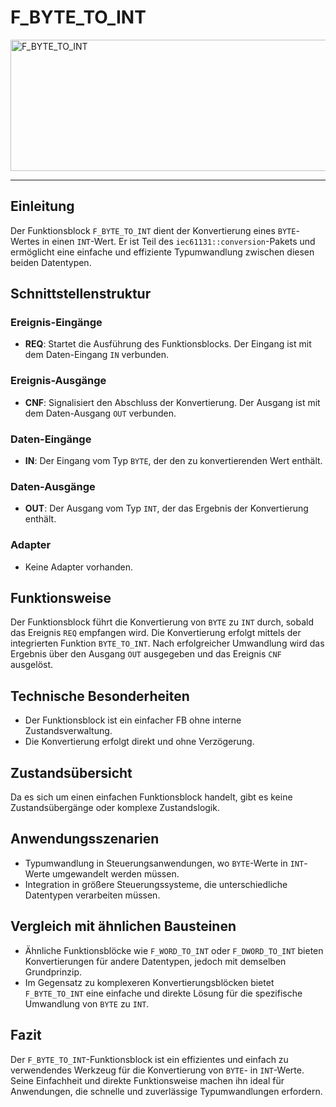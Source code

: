 # F_BYTE_TO_INT

<img width="1421" height="210" alt="F_BYTE_TO_INT" src="https://github.com/user-attachments/assets/776dfcd4-d0f2-4a7f-9ef6-b4d4a2df49d0" />

* * * * * * * * * *
## Einleitung
Der Funktionsblock `F_BYTE_TO_INT` dient der Konvertierung eines `BYTE`-Wertes in einen `INT`-Wert. Er ist Teil des `iec61131::conversion`-Pakets und ermöglicht eine einfache und effiziente Typumwandlung zwischen diesen beiden Datentypen.

## Schnittstellenstruktur

### **Ereignis-Eingänge**
- **REQ**: Startet die Ausführung des Funktionsblocks. Der Eingang ist mit dem Daten-Eingang `IN` verbunden.

### **Ereignis-Ausgänge**
- **CNF**: Signalisiert den Abschluss der Konvertierung. Der Ausgang ist mit dem Daten-Ausgang `OUT` verbunden.

### **Daten-Eingänge**
- **IN**: Der Eingang vom Typ `BYTE`, der den zu konvertierenden Wert enthält.

### **Daten-Ausgänge**
- **OUT**: Der Ausgang vom Typ `INT`, der das Ergebnis der Konvertierung enthält.

### **Adapter**
- Keine Adapter vorhanden.

## Funktionsweise
Der Funktionsblock führt die Konvertierung von `BYTE` zu `INT` durch, sobald das Ereignis `REQ` empfangen wird. Die Konvertierung erfolgt mittels der integrierten Funktion `BYTE_TO_INT`. Nach erfolgreicher Umwandlung wird das Ergebnis über den Ausgang `OUT` ausgegeben und das Ereignis `CNF` ausgelöst.

## Technische Besonderheiten
- Der Funktionsblock ist ein einfacher FB ohne interne Zustandsverwaltung.
- Die Konvertierung erfolgt direkt und ohne Verzögerung.

## Zustandsübersicht
Da es sich um einen einfachen Funktionsblock handelt, gibt es keine Zustandsübergänge oder komplexe Zustandslogik.

## Anwendungsszenarien
- Typumwandlung in Steuerungsanwendungen, wo `BYTE`-Werte in `INT`-Werte umgewandelt werden müssen.
- Integration in größere Steuerungssysteme, die unterschiedliche Datentypen verarbeiten müssen.

## Vergleich mit ähnlichen Bausteinen
- Ähnliche Funktionsblöcke wie `F_WORD_TO_INT` oder `F_DWORD_TO_INT` bieten Konvertierungen für andere Datentypen, jedoch mit demselben Grundprinzip.
- Im Gegensatz zu komplexeren Konvertierungsblöcken bietet `F_BYTE_TO_INT` eine einfache und direkte Lösung für die spezifische Umwandlung von `BYTE` zu `INT`.

## Fazit
Der `F_BYTE_TO_INT`-Funktionsblock ist ein effizientes und einfach zu verwendendes Werkzeug für die Konvertierung von `BYTE`- in `INT`-Werte. Seine Einfachheit und direkte Funktionsweise machen ihn ideal für Anwendungen, die schnelle und zuverlässige Typumwandlungen erfordern.
